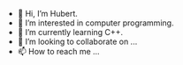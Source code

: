 - 👋 Hi, I’m Hubert.
- 👀 I’m interested in computer programming.
- 🌱 I’m currently learning C++.
- 💞️ I’m looking to collaborate on ...
- 📫 How to reach me ...

<!---
jonakhubert/jonakhubert is a ✨ special ✨ repository because its `README.md` (this file) appears on your GitHub profile.
You can click the Preview link to take a look at your changes.
--->
